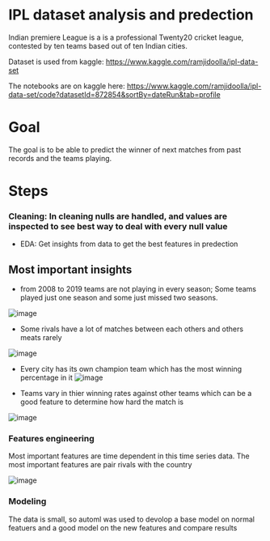 # IPL dataset analysis and predection
Indian premiere League is a is a professional Twenty20 cricket league, contested by ten teams based out of ten Indian cities.

Dataset is used from kaggle: https://www.kaggle.com/ramjidoolla/ipl-data-set

The notebooks are on kaggle here: https://www.kaggle.com/ramjidoolla/ipl-data-set/code?datasetId=872854&sortBy=dateRun&tab=profile
# Goal 
The goal is to be able to predict the winner of next matches from past records and the teams playing.
# Steps
### Cleaning: In cleaning nulls are handled, and values are inspected to see best way to deal with every null value
* EDA: Get insights from data to get the best features in predection 

## Most important insights
* from 2008 to 2019 teams are not playing in every season; Some teams played just one season and some just missed two seasons.

![image](https://user-images.githubusercontent.com/59888340/140636837-d8a6620e-24ce-4b5c-8845-8ef9fff479bd.png)
* Some rivals have a lot of matches between each others and others meats rarely

![image](https://user-images.githubusercontent.com/59888340/140636924-e8f9cb55-4d57-4150-bd11-06b2ef066759.png)

* Every city has its own champion team which has the most winning percentage in it
![image](https://user-images.githubusercontent.com/59888340/140636945-4c965703-393e-4f69-b01b-f26dea176dda.png)

* Teams vary in thier winning rates against other teams which can be a good feature to determine how hard the match is

![image](https://user-images.githubusercontent.com/59888340/140637006-42d84aaf-39de-4191-ab20-11ca64e77f0c.png)

### Features engineering

Most important features are time dependent in this time series data. The most important features are pair rivals with the country 

![image](https://user-images.githubusercontent.com/59888340/140637501-74a0139c-6030-497c-ba78-f9a519cf02bb.png)


### Modeling 
The data is small, so automl was used to devolop a base model on normal featuers and a good model on the new features and compare results 
